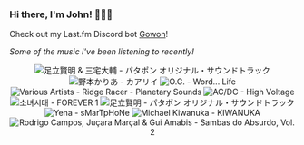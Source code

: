 ### Hi there, I'm John! 🏄🏻‍♂️

Check out my Last.fm Discord bot [Gowon](http://gowon.ca)!

_Some of the music I've been listening to recently!_


<!-- lastfm -->
<p align="center"><img src="https://lastfm.freetls.fastly.net/i/u/64s/7a8ff12e721e13b2664a7c441c561e1f.jpg" title="足立賢明 & 三宅大輔 - パタポン オリジナル・サウンドトラック"> <img src="https://lastfm.freetls.fastly.net/i/u/64s/1eb9b7030df34c32a15b730e867833a6.png" title="野本かりあ - カアリイ"> <img src="https://lastfm.freetls.fastly.net/i/u/64s/144725b9247a430cb99054719618cdd1.jpg" title="O.C. - Word... Life"> <img src="https://lastfm.freetls.fastly.net/i/u/64s/f5db8c6533c122aedcf254db67a52070.jpg" title="Various Artists - Ridge Racer - Planetary Sounds"> <img src="https://lastfm.freetls.fastly.net/i/u/64s/591095f2549b4d9bbde16f471fa76e83.png" title="AC/DC - High Voltage"> <img src="https://lastfm.freetls.fastly.net/i/u/64s/6209620ee69d181fb19e5bf66033a986.png" title="소녀시대 - FOREVER 1"> <img src="https://lastfm.freetls.fastly.net/i/u/64s/e15e23411d71cd00c91bb2a95037f055.jpg" title="足立賢明 - パタポン オリジナル・サウンドトラック"> <img src="https://lastfm.freetls.fastly.net/i/u/64s/64bb8e9a0e8a5934fb5a3e11025195c9.jpg" title="Yena - sMarTpHoNe"> <img src="https://lastfm.freetls.fastly.net/i/u/64s/75335d55128dd22643873906e238ecf5.png" title="Michael Kiwanuka - KIWANUKA"> <img src="https://lastfm.freetls.fastly.net/i/u/64s/a45c0087a86962e00f8d9e4895fae50d.jpg" title="Rodrigo Campos, Juçara Marçal & Gui Amabis - Sambas do Absurdo, Vol. 2"> </p>
